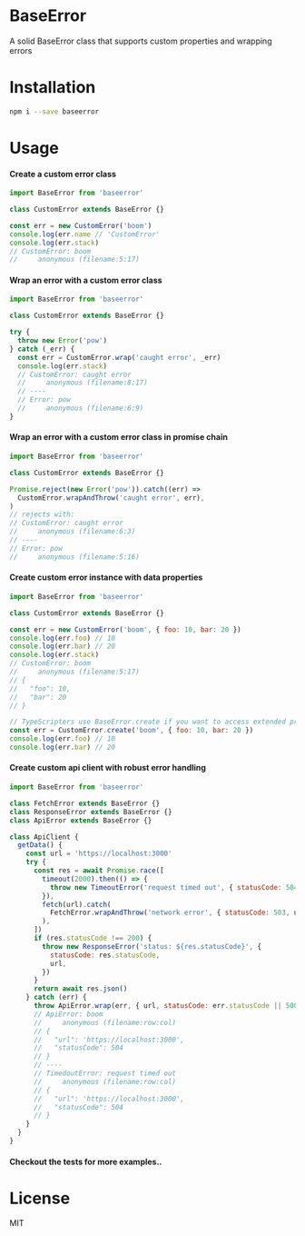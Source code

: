 # BaseError

A solid BaseError class that supports custom properties and wrapping errors

# Installation

```sh
npm i --save baseerror
```

# Usage

#### Create a custom error class

```js
import BaseError from 'baseerror'

class CustomError extends BaseError {}

const err = new CustomError('boom')
console.log(err.name // 'CustomError'
console.log(err.stack)
// CustomError: boom
//     anonymous (filename:5:17)
```

#### Wrap an error with a custom error class

```js
import BaseError from 'baseerror'

class CustomError extends BaseError {}

try {
  throw new Error('pow')
} catch (_err) {
  const err = CustomError.wrap('caught error', _err)
  console.log(err.stack)
  // CustomError: caught error
  //     anonymous (filename:8:17)
  // ----
  // Error: pow
  //     anonymous (filename:6:9)
}
```

#### Wrap an error with a custom error class in promise chain

```js
import BaseError from 'baseerror'

class CustomError extends BaseError {}

Promise.reject(new Error('pow')).catch((err) =>
  CustomError.wrapAndThrow('caught error', err),
)
// rejects with:
// CustomError: caught error
//     anonymous (filename:6:3)
// ----
// Error: pow
//     anonymous (filename:5:16)
```

#### Create custom error instance with data properties

```js
import BaseError from 'baseerror'

class CustomError extends BaseError {}

const err = new CustomError('boom', { foo: 10, bar: 20 })
console.log(err.foo) // 10
console.log(err.bar) // 20
console.log(err.stack)
// CustomError: boom
//     anonymous (filename:5:17)
// {
//   "foo": 10,
//   "bar": 20
// }

// TypeScripters use BaseError.create if you want to access extended properties with proper typing:
const err = CustomError.create('boom', { foo: 10, bar: 20 })
console.log(err.foo) // 10
console.log(err.bar) // 20
```

#### Create custom api client with robust error handling

```js
import BaseError from 'baseerror'

class FetchError extends BaseError {}
class ResponseError extends BaseError {}
class ApiError extends BaseError {}

class ApiClient {
  getData() {
    const url = 'https://localhost:3000'
    try {
      const res = await Promise.race([
        timeout(2000).then(() => {
          throw new TimeoutError('request timed out', { statusCode: 504, url })
        }),
        fetch(url).catch(
          FetchError.wrapAndThrow('network error', { statusCode: 503, url }),
        ),
      ])
      if (res.statusCode !== 200) {
        throw new ResponseError('status: ${res.statusCode}', {
          statusCode: res.statusCode,
          url,
        })
      }
      return await res.json()
    } catch (err) {
      throw ApiError.wrap(err, { url, statusCode: err.statusCode || 500 })
      // ApiError: boom
      //     anonymous (filename:row:col)
      // {
      //   "url": 'https://localhost:3000',
      //   "statusCode": 504
      // }
      // ----
      // TimedoutError: request timed out
      //     anonymous (filename:row:col)
      // {
      //   "url": 'https://localhost:3000',
      //   "statusCode": 504
      // }
    }
  }
}
```

#### Checkout the tests for more examples..

# License

MIT

